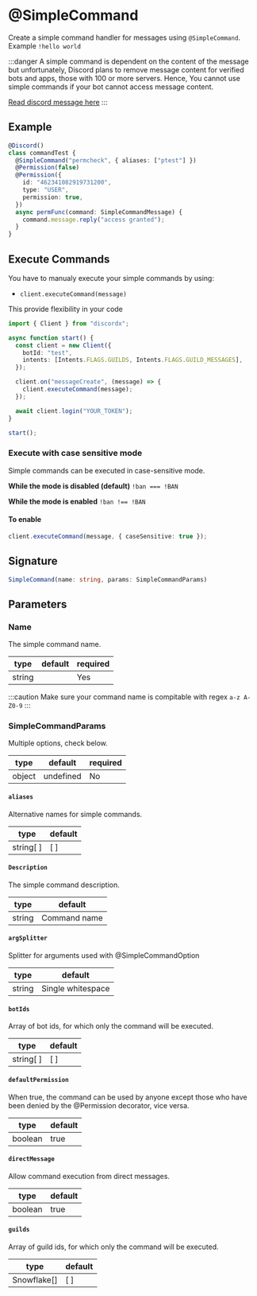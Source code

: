 # @SimpleCommand

Create a simple command handler for messages using `@SimpleCommand`. Example `!hello world`

:::danger
A simple command is dependent on the content of the message but unfortunately, Discord plans to remove message content for verified bots and apps, those with 100 or more servers. Hence, You cannot use simple commands if your bot cannot access message content.

[Read discord message here](https://support-dev.discord.com/hc/en-us/articles/4404772028055-Message-Content-Access-Deprecation-for-Verified-Bots)
:::

## Example

```ts
@Discord()
class commandTest {
  @SimpleCommand("permcheck", { aliases: ["ptest"] })
  @Permission(false)
  @Permission({
    id: "462341082919731200",
    type: "USER",
    permission: true,
  })
  async permFunc(command: SimpleCommandMessage) {
    command.message.reply("access granted");
  }
}
```

## Execute Commands

You have to manualy execute your simple commands by using:

- `client.executeCommand(message)`

This provide flexibility in your code

```ts
import { Client } from "discordx";

async function start() {
  const client = new Client({
    botId: "test",
    intents: [Intents.FLAGS.GUILDS, Intents.FLAGS.GUILD_MESSAGES],
  });

  client.on("messageCreate", (message) => {
    client.executeCommand(message);
  });

  await client.login("YOUR_TOKEN");
}

start();
```

### Execute with case sensitive mode

Simple commands can be executed in case-sensitive mode.

**While the mode is disabled (default)**
`!ban === !BAN`

**While the mode is enabled**
`!ban !== !BAN`

#### **To enable**

```ts
client.executeCommand(message, { caseSensitive: true });
```

## Signature

```ts
SimpleCommand(name: string, params: SimpleCommandParams)
```

## Parameters

### Name

The simple command name.

| type   | default | required |
| ------ | ------- | -------- |
| string |         | Yes      |

:::caution
Make sure your command name is compitable with regex `a-z A-Z0-9`
:::

### SimpleCommandParams

Multiple options, check below.

| type   | default   | required |
| ------ | --------- | -------- |
| object | undefined | No       |

#### `aliases`

Alternative names for simple commands.

| type      | default |
| --------- | ------- |
| string[ ] | [ ]     |

#### `Description`

The simple command description.

| type   | default      |
| ------ | ------------ |
| string | Command name |

#### `argSplitter`

Splitter for arguments used with @SimpleCommandOption

| type   | default           |
| ------ | ----------------- |
| string | Single whitespace |

#### `botIds`

Array of bot ids, for which only the command will be executed.

| type      | default |
| --------- | ------- |
| string[ ] | [ ]     |

#### `defaultPermission`

When true, the command can be used by anyone except those who have been denied by the @Permission decorator, vice versa.

| type    | default |
| ------- | ------- |
| boolean | true    |

#### `directMessage`

Allow command execution from direct messages.

| type    | default |
| ------- | ------- |
| boolean | true    |

#### `guilds`

Array of guild ids, for which only the command will be executed.

| type        | default |
| ----------- | ------- |
| Snowflake[] | [ ]     |
